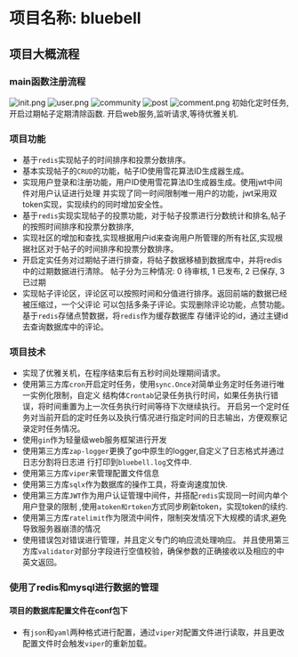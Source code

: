 # 项目名称: bluebell

## 项目大概流程
### main函数注册流程
![init.png](http://cdn.cczjblog.top/cczjBlog-img/bluebell_init.png-cczjImage)
![user.png](http://cdn.cczjblog.top/cczjBlog-img/bluebell_user.png-cczjImage)
![community](http://cdn.cczjblog.top/cczjBlog-img/bluebell_community.png-cczjImage)
![post](http://cdn.cczjblog.top/cczjBlog-img/bluebell_post.png-cczjImage)
![comment.png](http://cdn.cczjblog.top/cczjBlog-img/bluebell_comment.png-cczjImage)
初始化定时任务,开启过期帖子定期清除函数.
开启web服务,监听请求,等待优雅关机.

### 项目功能
- 基于`redis`实现帖子的时间排序和投票分数排序。
- 基本实现帖子的`CRUD`的功能，帖子ID使用雪花算法ID生成器生成。
- 实现用户登录和注册功能，用户ID使用雪花算法ID生成器生成。使用jwt中间件对用户认证进行处理
  并实现了同一时间限制唯一用户的功能，jwt采用双token实现，实现续约的同时增加安全性。
- 基于`redis`实现实现帖子的投票功能，对于帖子投票进行分数统计和排名,帖子的按照时间排序和投票分数排序,
- 实现社区的增加和查找,实现根据用户id来查询用户所管理的所有社区,实现根据社区对于帖子的时间排序和投票分数排序。
- 开启定实任务对过期帖子进行排查，将帖子数据移植到数据库中，并将redis中的过期数据进行清除。
  帖子分为三种情况: 0 待审核, 1 已发布, 2 已保存, 3 已过期
- 实现帖子评论区，评论区可以按照时间和分值进行排序。返回前端的数据已经被压缩过，一个父评论
  可以包括多条子评论。实现删除评论功能，点赞功能。基于`redis`存储点赞数据，将`redis`作为缓存数据库
  存储评论的id，通过主键id去查询数据库中的评论。

### 项目技术
- 实现了优雅关机，在程序结束后有五秒时间处理期间请求。
- 使用第三方库`cron`开启定时任务，使用`sync.Once`对简单业务定时任务进行唯一实例化限制，自定义
结构体`Crontab`记录任务执行时间，如果任务执行错误，将时间重置为上一次任务执行时间等待下次继续执行。
开启另一个定时任务对当前开启的定时任务以及执行情况进行指定时间的日志输出，方便观察记录定时任务情况。
- 使用`gin`作为轻量级web服务框架进行开发
- 使用第三方库`zap-logger`更换了go中原生的logger,自定义了日志格式并通过日志分割将日志进
行打印到`bluebell.log`文件中.
- 使用第三方库`viper`来管理配置文件信息
- 使用第三方库`sqlx`作为数据库的操作工具，将查询速度加快.
- 使用第三方库`JWT`作为用户认证管理中间件，并搭配`redis`实现同一时间内单个用户登录的限制
,使用`atoken和rtoken`方式同步刷新token，实现token的续约.
- 使用第三方库`ratelimit`作为限流中间件，限制突发情况下大规模的请求,避免导致服务器崩溃的情况
- 使用错误包对错误进行管理，并且定义专门的响应流处理响应。
并且使用第三方库`validator`对部分字段进行空值校验，确保参数的正确接收以及相应的中英文返回。

### 使用了redis和mysql进行数据的管理
#### 项目的数据库配置文件在conf包下
- 有`json`和`yaml`两种格式进行配置，通过`viper`对配置文件进行读取，并且更改配置文件时会触发`viper`的重新加载。
